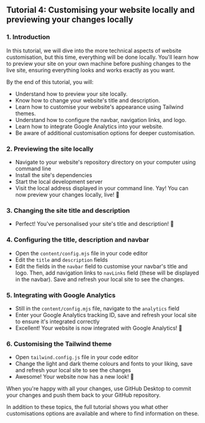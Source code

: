 ## Tutorial 4: Customising your website locally and previewing your changes locally

### 1. Introduction

In this tutorial, we will dive into the more technical aspects of website customisation, but this time, everything will be done locally. You'll learn how to preview your site on your own machine before pushing changes to the live site, ensuring everything looks and works exactly as you want.

By the end of this tutorial, you will:

- Understand how to preview your site locally.
- Know how to change your website's title and description.
- Learn how to customise your website's appearance using Tailwind themes.
- Understand how to configure the navbar, navigation links, and logo.
- Learn how to integrate Google Analytics into your website.
- Be aware of additional customisation options for deeper customisation.

### 2. Previewing the site locally

- Navigate to your website's repository directory on your computer using command line
- Install the site's dependencies
- Start the local development server
- Visit the local address displayed in your command line. Yay! You can now preview your changes locally, live! 🎉

### 3. Changing the site title and description

- Perfect! You've personalised your site's title and description! 🎉

### 4. Configuring the title, description and navbar

- Open the `content/config.mjs` file in your code editor
- Edit the `title` and `description` fields
- Edit the fields in the `navbar` field to customise your navbar's title and logo. Then, add navigation links to `navLinks` field (these will be displayed in the navbar). Save and refresh your local site to see the changes.

### 5. Integrating with Google Analytics

- Still in the `content/config.mjs` file, navigate to the `analytics` field
- Enter your Google Analytics tracking ID, save and refresh your local site to ensure it's integrated correctly
- Excellent! Your website is now integrated with Google Analytics! 🎉

### 6. Customising the Tailwind theme

- Open `tailwind.config.js` file in your code editor
- Change the light and dark theme colours and fonts to your liking, save and refresh your local site to see the changes
- Awesome! Your website now has a new look! 🎉

When you're happy with all your changes, use GitHub Desktop to commit your changes and push them back to your GitHub repository.

In addition to these topics, the full tutorial shows you what other customisations options are available and where to find information on these.